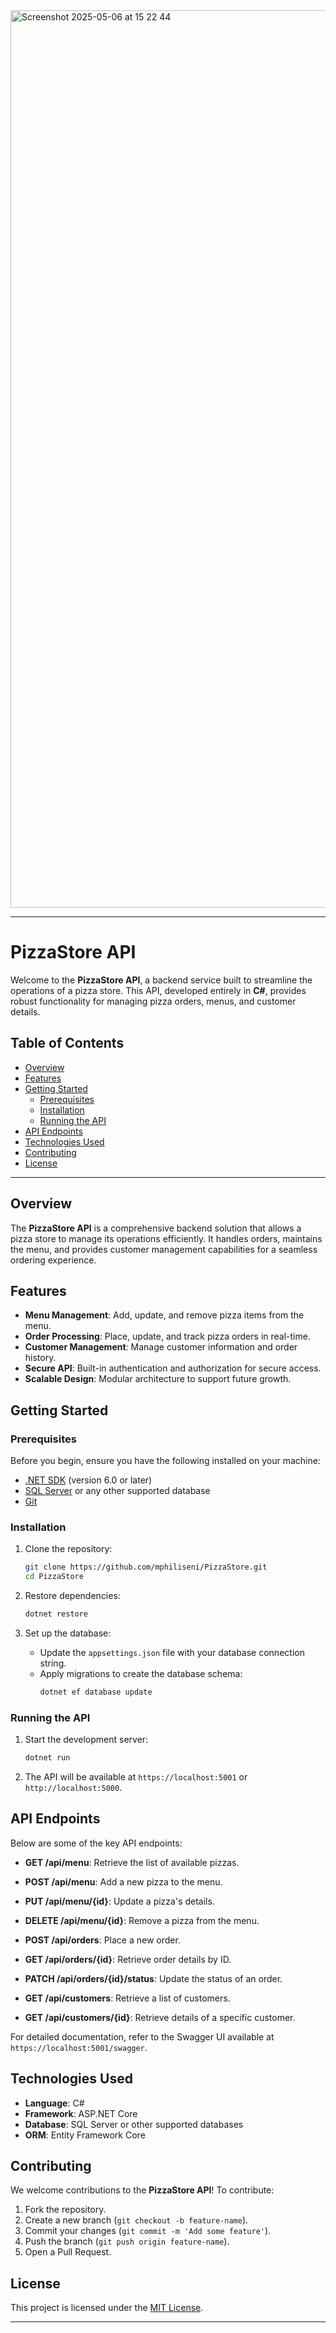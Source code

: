 
<img width="1436" alt="Screenshot 2025-05-06 at 15 22 44" src="https://github.com/user-attachments/assets/56535713-b3e5-4cd7-8fd5-f6da0ead0651" />

---

# PizzaStore API

Welcome to the **PizzaStore API**, a backend service built to streamline the operations of a pizza store. This API, developed entirely in **C#**, provides robust functionality for managing pizza orders, menus, and customer details.

## Table of Contents
- [Overview](#overview)
- [Features](#features)
- [Getting Started](#getting-started)
  - [Prerequisites](#prerequisites)
  - [Installation](#installation)
  - [Running the API](#running-the-api)
- [API Endpoints](#api-endpoints)
- [Technologies Used](#technologies-used)
- [Contributing](#contributing)
- [License](#license)

---

## Overview

The **PizzaStore API** is a comprehensive backend solution that allows a pizza store to manage its operations efficiently. It handles orders, maintains the menu, and provides customer management capabilities for a seamless ordering experience.

## Features

- **Menu Management**: Add, update, and remove pizza items from the menu.
- **Order Processing**: Place, update, and track pizza orders in real-time.
- **Customer Management**: Manage customer information and order history.
- **Secure API**: Built-in authentication and authorization for secure access.
- **Scalable Design**: Modular architecture to support future growth.

## Getting Started

### Prerequisites

Before you begin, ensure you have the following installed on your machine:

- [.NET SDK](https://dotnet.microsoft.com/download) (version 6.0 or later)
- [SQL Server](https://www.microsoft.com/en-us/sql-server/sql-server-downloads) or any other supported database
- [Git](https://git-scm.com/)

### Installation

1. Clone the repository:
   ```bash
   git clone https://github.com/mphiliseni/PizzaStore.git
   cd PizzaStore
   ```

2. Restore dependencies:
   ```bash
   dotnet restore
   ```

3. Set up the database:
   - Update the `appsettings.json` file with your database connection string.
   - Apply migrations to create the database schema:
     ```bash
     dotnet ef database update
     ```

### Running the API

1. Start the development server:
   ```bash
   dotnet run
   ```

2. The API will be available at `https://localhost:5001` or `http://localhost:5000`.

## API Endpoints

Below are some of the key API endpoints:

- **GET /api/menu**: Retrieve the list of available pizzas.
- **POST /api/menu**: Add a new pizza to the menu.
- **PUT /api/menu/{id}**: Update a pizza's details.
- **DELETE /api/menu/{id}**: Remove a pizza from the menu.

- **POST /api/orders**: Place a new order.
- **GET /api/orders/{id}**: Retrieve order details by ID.
- **PATCH /api/orders/{id}/status**: Update the status of an order.

- **GET /api/customers**: Retrieve a list of customers.
- **GET /api/customers/{id}**: Retrieve details of a specific customer.

For detailed documentation, refer to the Swagger UI available at `https://localhost:5001/swagger`.

## Technologies Used

- **Language**: C#
- **Framework**: ASP.NET Core
- **Database**: SQL Server or other supported databases
- **ORM**: Entity Framework Core

## Contributing

We welcome contributions to the **PizzaStore API**! To contribute:

1. Fork the repository.
2. Create a new branch (`git checkout -b feature-name`).
3. Commit your changes (`git commit -m 'Add some feature'`).
4. Push the branch (`git push origin feature-name`).
5. Open a Pull Request.

## License

This project is licensed under the [MIT License](LICENSE).

---

